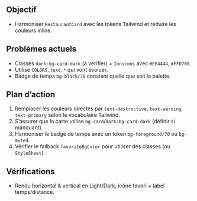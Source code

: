 ## Objectif
- Harmoniser `RestaurantCard` avec les tokens Tailwind et réduire les couleurs inline.

## Problèmes actuels
- Classes `dark:bg-card-dark` (à vérifier) + `Ionicons` avec `#EF4444`, `#FFD700`.
- Utilise `COLORS.text.*` qui vont évoluer.
- Badge de temps `bg-black/70` constant quelle que soit la palette.

## Plan d’action
1. Remplacer les couleurs directes par `text-destructive`, `text-warning`, `text-primary` selon le vocabulaire Tailwind.
2. S’assurer que la carte utilise `bg-card`/`dark:bg-card-dark` (définir si manquant).
3. Harmoniser le badge de temps avec un token `bg-foreground/70` ou `bg-muted`.
4. Vérifier le fallback `favoriteBgColor` pour utiliser des classes (ou `StyleSheet`).

## Vérifications
- Rendu horizontal & vertical en Light/Dark, icône favori + label temps/distance.
